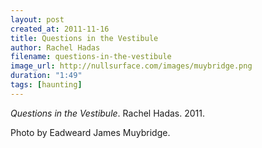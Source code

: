 ```yaml
---
layout: post
created_at: 2011-11-16
title: Questions in the Vestibule
author: Rachel Hadas
filename: questions-in-the-vestibule
image_url: http://nullsurface.com/images/muybridge.png
duration: "1:49"
tags: [haunting]
---
```


_Questions in the Vestibule_.  Rachel Hadas.  2011.

Photo by Eadweard James Muybridge.

